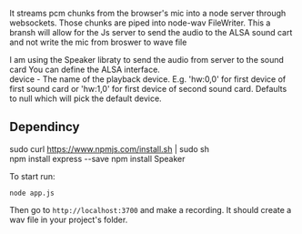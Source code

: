 It streams pcm chunks from the browser's mic into a node server through websockets. Those chunks are piped into node-wav FileWriter.
This a bransh will allow for the Js server to send the audio to the ALSA sound cart and not write the mic from broswer to wave file<br>

I am using the Speaker libraty to send the audio from server to the sound card
You can define the ALSA interface.<br>
device - The name of the playback device. E.g. 'hw:0,0' for first device of first sound card or 'hw:1,0' for first device of second sound card. Defaults to null which will pick the default device.
## Dependincy
sudo curl https://www.npmjs.com/install.sh | sudo sh<br>
npm install express --save
npm install Speaker


To start run:

    node app.js

Then go to `http://localhost:3700` and make a recording. It should create a wav file in your project's folder.
